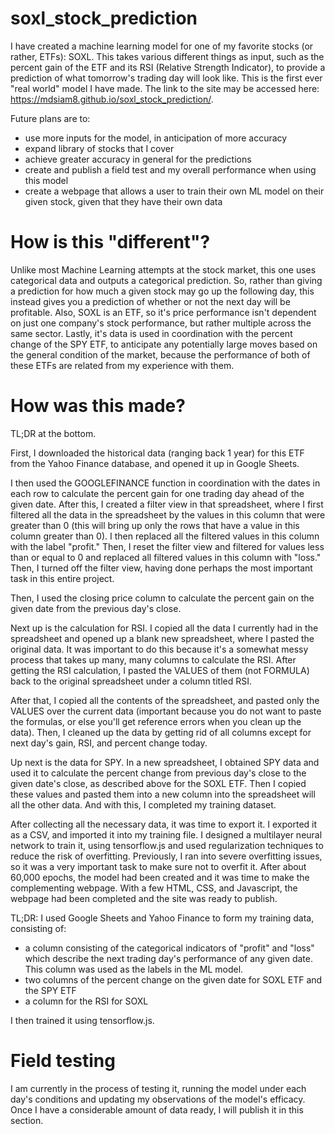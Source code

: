 # soxl_stock_prediction
I have created a machine learning model for one of my favorite stocks (or rather, ETFs): SOXL. This takes various different things as input, such as the percent gain of the ETF and its RSI (Relative Strength Indicator), to provide a prediction of what tomorrow's trading day will look like. This is the first ever "real world" model I have made.
The link to the site may be accessed here: https://mdsiam8.github.io/soxl_stock_prediction/.

Future plans are to:
- use more inputs for the model, in anticipation of more accuracy
- expand library of stocks that I cover
- achieve greater accuracy in general for the predictions
- create and publish a field test and my overall performance when using this model
- create a webpage that allows a user to train their own ML model on their given stock, given that they have their own data

# How is this "different"?
Unlike most Machine Learning attempts at the stock market, this one uses categorical data and outputs a categorical prediction. So, rather than giving a prediction for how much a given stock may go up the following day, this instead gives you a prediction of whether or not the next day will be profitable. Also, SOXL is an ETF, so it's price performance isn't dependent on just one company's stock performance, but rather multiple across the same sector. Lastly, it's data is used in coordination with the percent change of the SPY ETF, to anticipate any potentially large moves based on the general condition of the market, because the performance of both of these ETFs are related from my experience with them. 

# How was this made?
TL;DR at the bottom.

First, I downloaded the historical data (ranging back 1 year) for this ETF from the Yahoo Finance database, and opened it up in Google Sheets.

I then used the GOOGLEFINANCE function in coordination with the dates in each row to calculate the percent gain for one trading day ahead of the given date. After this, I created a filter view in that spreadsheet, where I first filtered all the data in the spreadsheet by the values in this column that were greater than 0 (this will bring up only the rows that have a value in this column greater than 0). I then replaced all the filtered values in this column with the label "profit." Then, I reset the filter view and filtered for values less than or equal to 0 and replaced all filtered values in this column with "loss." Then, I turned off the filter view, having done perhaps the most important task in this entire project.

Then, I used the closing price column to calculate the percent gain on the given date from the previous day's close.

Next up is the calculation for RSI. I copied all the data I currently had in the spreadsheet and opened up a blank new spreadsheet, where I pasted the original data. It was important to do this because it's a somewhat messy process that takes up many, many columns to calculate the RSI. After getting the RSI calculation, I pasted the VALUES of them (not FORMULA) back to the original spreadsheet under a column titled RSI.

After that, I copied all the contents of the spreadsheet, and pasted only the VALUES over the current data (important because you do not want to paste the formulas, or else you'll get reference errors when you clean up the data). Then, I cleaned up the data by getting rid of all columns except for next day's gain, RSI, and percent change today.

Up next is the data for SPY. In a new spreadsheet, I obtained SPY data and used it to calculate the percent change from previous day's close to the given date's close, as described above for the SOXL ETF. Then I copied these values and pasted them into a new column into the spreadsheet will all the other data. And with this, I completed my training dataset. 

After collecting all the necessary data, it was time to export it. I exported it as a CSV, and imported it into my training file. I designed a multilayer neural network to train it, using tensorflow.js and used regularization techniques to reduce the risk of overfitting. Previously, I ran into severe overfitting issues, so it was a very important task to make sure not to overfit it. After about 60,000 epochs, the model had been created and it was time to make the complementing webpage. With a few HTML, CSS, and Javascript, the webpage had been completed and the site was ready to publish.

TL;DR: I used Google Sheets and Yahoo Finance to form my training data, consisting of:
- a column consisting of the categorical indicators of "profit" and "loss" which describe the next trading day's performance of any given date. This column was used as the labels in the ML model.
- two columns of the percent change on the given date for SOXL ETF and the SPY ETF
- a column for the RSI for SOXL

I then trained it using tensorflow.js.

# Field testing
I am currently in the process of testing it, running the model under each day's conditions and updating my observations of the model's efficacy. Once I have a considerable amount of data ready, I will publish it in this section.


